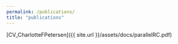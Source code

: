 ```yaml
---
permalink: /publications/
title: "publications"
---
```


[CV_CharlotteFPetersen]({{ site.url }}/assets/docs/parallelRC.pdf)
